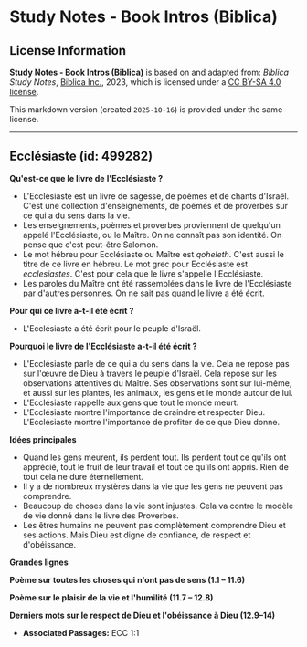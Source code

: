 # Study Notes - Book Intros (Biblica)

## License Information

**Study Notes - Book Intros (Biblica)** is based on and adapted from: _Biblica Study Notes_, [Biblica Inc.](https://www.biblica.com/), 2023, which is licensed under a [CC BY-SA 4.0 license](https://creativecommons.org/licenses/by-sa/4.0/legalcode.en).

This markdown version (created `2025-10-16`) is provided under the same license.



--------------------------------

## Ecclésiaste (id: 499282)

**Qu'est\-ce que le livre de** **l'Ecclésiaste ?**

* L'Ecclésiaste est un livre de sagesse, de poèmes et de chants d'Israël. C'est une collection d'enseignements, de poèmes et de proverbes sur ce qui a du sens dans la vie.
* Les enseignements, poèmes et proverbes proviennent de quelqu'un appelé l'Ecclésiaste, ou le Maître. On ne connaît pas son identité. On pense que c'est peut\-être Salomon.
* Le mot hébreu pour Ecclésiaste ou Maître est *qoheleth*. C'est aussi le titre de ce livre en hébreu. Le mot grec pour Ecclésiaste est *ecclesiastes*. C'est pour cela que le livre s'appelle l'Ecclésiaste.
* Les paroles du Maître ont été rassemblées dans le livre de l'Ecclésiaste par d'autres personnes. On ne sait pas quand le livre a été écrit.

**Pour qui ce livre a\-t\-il été écrit ?**

* L'Ecclésiaste a été écrit pour le peuple d'Israël.

**Pourquoi le livre de l'Ecclésiaste a\-t\-il été écrit ?**

* L'Ecclésiaste parle de ce qui a du sens dans la vie. Cela ne repose pas sur l'œuvre de Dieu à travers le peuple d'Israël. Cela repose sur les observations attentives du Maître. Ses observations sont sur lui\-même, et aussi sur les plantes, les animaux, les gens et le monde autour de lui.
* L'Ecclésiaste rappelle aux gens que tout le monde meurt.
* L'Ecclésiaste montre l'importance de craindre et respecter Dieu. L'Ecclésiaste montre l'importance de profiter de ce que Dieu donne.

**Idées principales**

* Quand les gens meurent, ils perdent tout. Ils perdent tout ce qu'ils ont apprécié, tout le fruit de leur travail et tout ce qu'ils ont appris. Rien de tout cela ne dure éternellement.
* Il y a de nombreux mystères dans la vie que les gens ne peuvent pas comprendre.
* Beaucoup de choses dans la vie sont injustes. Cela va contre le modèle de vie donné dans le livre des Proverbes.
* Les êtres humains ne peuvent pas complètement comprendre Dieu et ses actions. Mais Dieu est digne de confiance, de respect et d'obéissance.

**Grandes lignes**

**Poème sur toutes les choses qui n'ont pas de sens (1\.1 – 11\.6\)**

**Poème sur le plaisir de la vie et l'humilité (11\.7 – 12\.8\)**

**Derniers mots sur le respect de Dieu et l'obéissance à Dieu (12\.9–14\)**

* **Associated Passages:** ECC 1:1

